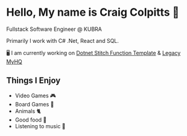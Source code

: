 # Hello, My name is Craig Colpitts 🖖

Fullstack Software Engineer @ KUBRA

Primarily I work with C# .Net, React and SQL.

🖥 I am currently working on [Dotnet Stitch Function Template](https://github.com/iFactor/dotnet-stitchfunction-template) & [Legacy MyHQ](https://github.com/kubra-bp/pe-myhq-web-basecode)

## Things I Enjoy
- Video Games 🎮
- Board Games 🎲
- Animals 🐈
- Good food 🍜
- Listening to music 🤘
